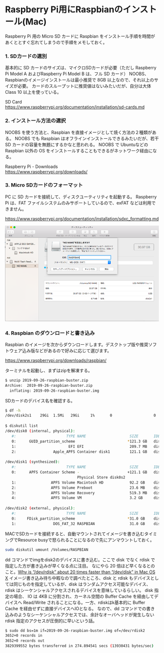 # Raspberry Pi用にRaspbianのインストール(Mac)


Raspberry Pi 用の Micro SD カードに Raspbian をインストール手順を時間があくととすぐ忘れてしまうので手順をメモしておく。

### 1. SDカードの選別
基本的に SD カードのサイズは、マイクロSDカードが必要（ただし Raspberry Pi Model A およびRaspberry Pi Model B は、フル SD カード）
NOOBS、Raspbianのイメージインストールは最小推奨で 8GB 以上なので、それ以上のサイズが必要。
カードのスループットに推奨値はないみたいだが、自分は大体 Class 10 以上を使っている。

SD Card  
https://www.raspberrypi.org/documentation/installation/sd-cards.md

### 2. インストール方法の選択 
NOOBS を使う方法と、Raspbian を直接イメージとして焼く方法の２種類がある。
NOOBS でも Raspbian はオフラインインストールできるみたいだが、若干 SD カードの容量を無題にするかなと思われる。
NOOBS で Ubuntuなどの Raspbian 以外の OS をインストールすることもできるがネットワーク経由になる。

Raspberry Pi - Downloads  
https://www.raspberrypi.org/downloads/

### 3. Micro SDカードのフォーマット
PC に SD カードを接続して、ディスクユーティリティを起動する。
Raspberry Pi は、FAT ファイルシステムのみサポートしているので、exFAT などは利用できません。

https://www.raspberrypi.org/documentation/installation/sdxc_formatting.md

![20191111_raspbian](/img/20191111_raspbian/1_diskutility.png)

### 4. Raspbian のダウンロードと書き込み
Raspbian のイメージを次からダウンロードします。デスクトップ版や推奨ソフトウェア込み版などがあるので好みに応じて選びます。

https://www.raspberrypi.org/downloads/raspbian/

ターミナルを起動し、まずはzipを解凍する。

```sh
$ unzip 2019-09-26-raspbian-buster.zip 
Archive:  2019-09-26-raspbian-buster.zip
  inflating: 2019-09-26-raspbian-buster.img 
```

SDカードのデバイス名を確認する。

```sh
$ df -h
/dev/disk2s1    29Gi  1.5Mi   29Gi     1%       0                   0  100%   /Volumes/RASPBIAN

$ diskutil list
/dev/disk0 (internal, physical):
   #:                       TYPE NAME                    SIZE       IDENTIFIER
   0:      GUID_partition_scheme                        *121.3 GB   disk0
   1:                        EFI EFI                     209.7 MB   disk0s1
   2:                 Apple_APFS Container disk1         121.1 GB   disk0s2

/dev/disk1 (synthesized):
   #:                       TYPE NAME                    SIZE       IDENTIFIER
   0:      APFS Container Scheme -                      +121.1 GB   disk1
                                 Physical Store disk0s2
   1:                APFS Volume Macintosh HD            92.2 GB    disk1s1
   2:                APFS Volume Preboot                 23.6 MB    disk1s2
   3:                APFS Volume Recovery                519.3 MB   disk1s3
   4:                APFS Volume VM                      3.2 GB     disk1s4

/dev/disk2 (external, physical):
   #:                       TYPE NAME                    SIZE       IDENTIFIER
   0:     FDisk_partition_scheme                        *31.0 GB    disk2
   1:                 DOS_FAT_32 RASPBIAN                31.0 GB    disk2s1
```

MACでSDカードを接続すると、自動マウントされてイメージを書き込むタイミングでResource busyで怒られることになるので先にアンマウントしておく。

```sh
sudo diskutil umount /Volumes/RASPBIAN
```

dd コマンドでimgをdisk2のデバイスに書き込む。ここで disk でなく rdisk で指定した方が書き込みが早くなる点に注目。
なにやら 20 倍ほど早くなるとのこと。[Why is “/dev/rdisk” about 20 times faster than “/dev/disk” in Mac OS X](https://superuser.com/questions/631592/why-is-dev-rdisk-about-20-times-faster-than-dev-disk-in-mac-os-x)
イメージ書き込み待ち中暇なので調べたところ、disk と rdisk もデバイスとしては同じものを指定しているが、disk はランダムアクセス可能なデバイス、rdisk はシーケンシャルアクセスされるデバイスを意味しているらしい。
disk 指定の場合、 IO は 4KB に分割され、カーネル空間の Buffer Cache を経由してデバイスへ Read/Write されることになる。一方、rdiskはk基本的に Buffer Cache を経由せずに直接デバイスへIOとなる。
なので、dd コマンドでの書き込みのようなシーケンシャルアクセスでは、余計なオーバヘッドが発生しない rdisk 指定のアクセスが圧倒的に早いという話。

```sh
$ sudo dd bs=1m if=2019-09-26-raspbian-buster.img of=/dev/rdisk2
3652+0 records in
3652+0 records out
3829399552 bytes transferred in 274.894541 secs (13930431 bytes/sec)
```